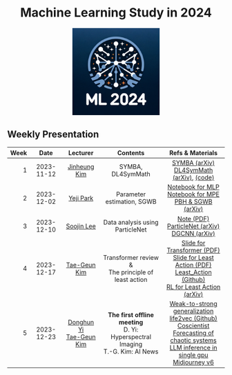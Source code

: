 <h1 align="center">Machine Learning Study in 2024</h1>

<p align="center">
   <img src="./ML2024_logo.png" width=40%>
</p>

## Weekly Presentation

| Week |    Date    |                      Lecturer                      |                       Contents                        |                                                                                                                                                                                               Refs & Materials                                                                                                                                                                                               |
|-----:|:----------:|:--------------------------------------------------:|:-----------------------------------------------------:|:------------------------------------------------------------------------------------------------------------------------------------------------------------------------------------------------------------------------------------------------------------------------------------------------------------------------------------------------------------------------------------------------------------:|
|    1 | 2023-11-12 | [Jinheung Kim](https://github.com/jinheungkim1216) |                   SYMBA, DL4SymMath                   |                                                                                                                [SYMBA (arXiv)](https://arxiv.org/abs/2206.08901)<br>[DL4SymMath (arXiv)](https://arxiv.org/abs/1912.01412), [(code)](https://github.com/facebookresearch/SymbolicMathematics)                                                                                                                |
|    2 | 2023-12-02 |      [Yeji Park](https://github.com/hiilynn)       |              Parameter estimation, SGWB               |                                                                                                            [Notebook for MLP](./week02/parameter_estimation(MLP).ipynb)<br>[Notebook for MPE](./week02/parameter_estimation(MPE).ipynb)<br>[PBH & SGWB (arXiv)](https://arxiv.org/abs/2107.02181)                                                                                                            |
|    3 | 2023-12-10 |      [Soojin Lee](https://github.com/LSJ957)       |            Data analysis using ParticleNet            |                                                                       [Note (PDF)](https://www.dropbox.com/scl/fi/8j3lwe1lwmbp9zqs45c6q/week03_dataanalysisusingParticleNet.pdf?rlkey=p60wuayi4otj4o17cjmvs2xim&dl=0)<br>[ParticleNet (arXiv)](https://arxiv.org/abs/1902.08570)<br>[DGCNN (arXiv)](https://arxiv.org/abs/1801.07829)                                                                        |
|    4 | 2023-12-17 |      [Tae-Geun Kim](https://github.com/Axect)      | Transformer review &<br>The principle of least action | [Slide for Transformer (PDF)](https://www.dropbox.com/scl/fi/nf1g4f3emxk2ujkhfo6ay/main.pdf?rlkey=c5op944bvdgvai5tank85f278&dl=0)<br>[Slide for Least Action (PDF)](https://www.dropbox.com/scl/fi/1keofwp8gjoa9ckjl4p1u/main.pdf?rlkey=hkypjuoeuwidj2aqa51swgnwa&dl=0)<br>[Least_Action (Github)](https://github.com/Axect/Least_Action)<br>[RL for Least Action (arXiv)](https://arxiv.org/abs/2011.11891) |
|    5 | 2023-12-23 | [Donghun Yi](https://github.com/YiDonghun)<br>[Tae-Geun Kim](https://github.com/Axect) | **The first offline meeting**<br>D. Yi: Hyperspectral Imaging<br>T.-G. Kim: AI News | [Weak-to-strong generalization](https://openai.com/research/weak-to-strong-generalization)<br>[life2vec (Github)](https://github.com/SocialComplexityLab/life2vec)<br>[Coscientist](https://www.cmu.edu/news/stories/archives/2023/december/cmu-designed-artificially-intelligent-coscientist-automates-scientific-discovery)<br>[Forecasting of chaotic systems](https://journals.aps.org/prresearch/abstract/10.1103/PhysRevResearch.5.043252)<br>[LLM inference in single gpu](https://ai.gopubby.com/unbelievable-run-70b-llm-inference-on-a-single-4gb-gpu-with-this-new-technique-93e2057c7eeb)<br>[Midjourney v6](https://mid-journey.ai/midjourney-v6-release/)
